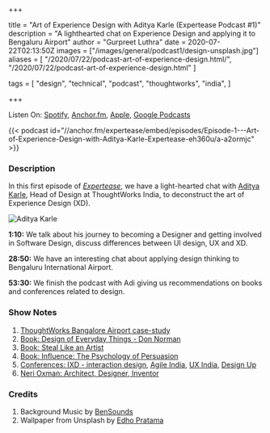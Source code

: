 +++

title = "Art of Experience Design with Aditya Karle (Expertease Podcast #1)"
description = "A lighthearted chat on Experience Design and applying it to Bengaluru Airport"
author = "Gurpreet Luthra"
date = 2020-07-22T02:13:50Z
images = ["/images/general/podcast1/design-unsplash.jpg"]
aliases = [
    "/2020/07/22/podcast-art-of-experience-design.html/",
    "/2020/07/22/podcast-art-of-experience-design.html"
]


tags = [
    "design",
    "technical",
    "podcast",
    "thoughtworks",
    "india",
]

+++

Listen On: [Spotify](https://open.spotify.com/episode/2QTq4UjyQoWx5jOZbgRQXr), [Anchor.fm](https://anchor.fm/expertease), [Apple](https://podcasts.apple.com/in/podcast/expertease/id1524690855), [Google Podcasts](https://podcasts.google.com/feed/aHR0cHM6Ly9hbmNob3IuZm0vcy8yY2JhOGVmOC9wb2RjYXN0L3Jzcw==)

{{< podcast id="//anchor.fm/expertease/embed/episodes/Episode-1---Art-of-Experience-Design-with-Aditya-Karle-Expertease-eh360u/a-a2ormjc" >}}


### Description
In this first episode of [_Expertease_](https://anchor.fm/expertease), we have a light-hearted chat with [Aditya Karle](https://www.linkedin.com/in/adityakarle/), Head of Design at ThoughtWorks India, to deconstruct the art of Experience Design (XD). 

![Aditya Karle](/images/general/podcast1/aditya-karle.jpeg "Aditya Karle")


**1:10:** We talk about his journey to becoming a Designer and getting involved in Software Design, discuss differences between UI design, UX and XD. 

**28:50:** We have an interesting chat about applying design thinking to Bengaluru International Airport.  

**53:30:** We finish the podcast with Adi giving us recommendations on books and conferences related to design.

### Show Notes

1. [ThoughtWorks Bangalore Airport case-study](https://www.thoughtworks.com/clients/bial)
2. [Book: Design of Everyday Things - Don Norman](https://www.amazon.in/gp/product/0465050654/ref=as_li_tl?ie=UTF8&tag=gsluthra08-21&camp=3638&creative=24630&linkCode=as2&creativeASIN=0465050654&linkId=8ef362f0add0a98d2414a4e5b717258c)
3. [Book: Steal Like an Artist](https://www.amazon.in/gp/product/B0074QGGK6/ref=as_li_tl?ie=UTF8&camp=3638&creative=24630&creativeASIN=B0074QGGK6&linkCode=as2&tag=gsluthra08-21&linkId=755024559d90ee4a2007f1ac40b2f228) 
4. [Book: Influence: The Psychology of Persuasion](https://www.amazon.in/gp/product/B002BD2UUC/ref=as_li_tl?ie=UTF8&tag=gsluthra08-21&camp=3638&creative=24630&linkCode=as2&creativeASIN=B002BD2UUC&linkId=6269ab5438b6b20b491e8d07c90329f9)
5.  [Conferences: IXD - interaction design](https://interaction20.ixda.org/), [Agile India](https://2020.agileindia.org/), [UX India](https://www.ux-india.org/), [Design Up](https://designup.io/attend/)
6.  [Neri Oxman: Architect, Designer, Inventor](https://neri.media.mit.edu/neri-oxman.html)

### Credits

1. Background Music by [BenSounds](https://www.bensound.com/royalty-free-music)
2. Wallpaper from Unsplash by [Edho Pratama](https://unsplash.com/photos/T6fDN60bMWY) 

<!-- ![Photo by Edho Pratama on Unsplash](/images/general/podcast1/design-unsplash.jpg "Photo by Edho Pratama on Unsplash")
 -->
